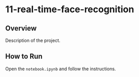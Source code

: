 # 11-real-time-face-recognition
## Overview
Description of the project.
## How to Run
Open the `notebook.ipynb` and follow the instructions.
